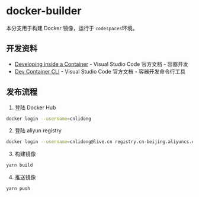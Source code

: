 # docker-builder

本分支用于构建 Docker 镜像，运行于 `codespaces`环境。

## 开发资料

- [Developing inside a Container](https://code.visualstudio.com/docs/remote/containers) - Visual Studio Code 官方文档 - 容器开发
- [Dev Container CLI](https://code.visualstudio.com/docs/remote/devcontainer-cli) - Visual Studio Code 官方文档 - 容器开发命令行工具

## 发布流程

1. 登陆 Docker Hub

```bash
docker login --username=cnlidong
```

2. 登陆 aliyun registry

```bash
docker login --username=cnlidong@live.cn registry.cn-beijing.aliyuncs.com
```

3. 构建镜像

```bash
yarn build
```

4. 推送镜像

```bash
yarn push
```
